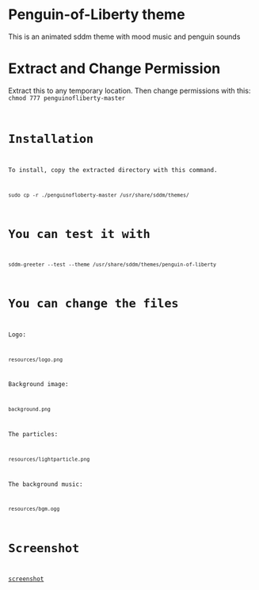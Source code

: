 # Penguin-of-Liberty theme

This is an animated sddm theme with mood music and penguin sounds

# Extract and Change Permission

Extract this to any temporary location. Then change permissions with this:
<code>chmod 777 penguinofliberty-master
    
# Installation

To install, copy the extracted directory with this command.
    
    sudo cp -r ./penguinofloberty-master /usr/share/sddm/themes/

# You can test it with

    sddm-greeter --test --theme /usr/share/sddm/themes/penguin-of-liberty

# You can change the files

Logo:

    resources/logo.png

Background image:

    background.png
    
The particles:

    resources/lightparticle.png
    
The background music:

    resources/bgm.ogg
    
# Screenshot
    
[screenshot](screenshot.jpg)

